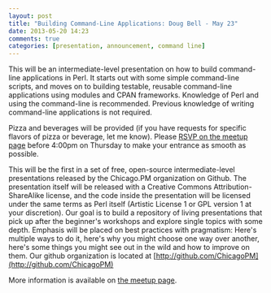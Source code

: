 ```yaml
---
layout: post
title: "Building Command-Line Applications: Doug Bell - May 23"
date: 2013-05-20 14:23
comments: true
categories: [presentation, announcement, command line]
---
```


This will be an intermediate-level presentation on how to build command-line applications in Perl. It starts out with some simple command-line scripts, and moves on to building testable, reusable command-line applications using modules and CPAN frameworks. Knowledge of Perl and using the command-line is recommended. Previous knowledge of writing command-line applications is not required.

Pizza and beverages will be provided (if you have requests for specific flavors of pizza or beverage, let me know). Please [RSVP on the meetup page][1] before 4:00pm on Thursday to make your entrance as smooth as possible.

This will be the first in a set of free, open-source intermediate-level presentations released by the Chicago.PM organization on Github. The presentation itself will be released with a Creative Commons Attribution-ShareAlike license, and the code inside the presentation will be licensed under the same terms as Perl itself (Artistic License 1 or GPL version 1 at your discretion). Our goal is to build a repository of living presentations that pick up after the beginner's workshops and explore single topics with some depth. Emphasis will be placed on best practices with pragmatism: Here's multiple ways to do it, here's why you might choose one way over another, here's some things you might see out in the wild and how to improve on them. Our github organization is located at [http://github.com/ChicagoPM](http://github.com/ChicagoPM)

More information is available on [the meetup page][1].

[1]: http://www.meetup.com/Windy-City-Perl-mongers-Meetup/events/119961772/
